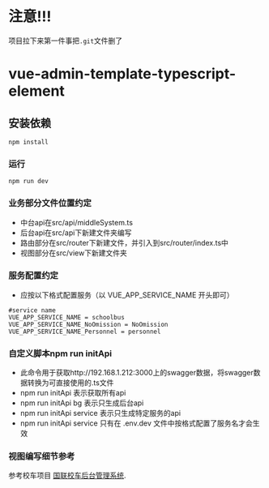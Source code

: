 # 注意!!!

项目拉下来第一件事把`.git`文件删了

# vue-admin-template-typescript-element

## 安装依赖
```
npm install
```

### 运行
```
npm run dev
```

### 业务部分文件位置约定
- 中台api在src/api/middleSystem.ts
- 后台api在src/api下新建文件夹编写
- 路由部分在src/router下新建文件，并引入到src/router/index.ts中
- 视图部分在src/view下新建文件夹

### 服务配置约定
- 应按以下格式配置服务（以 VUE_APP_SERVICE_NAME 开头即可）
```
#service name
VUE_APP_SERVICE_NAME = schoolbus
VUE_APP_SERVICE_NAME_NoOmission = NoOmission
VUE_APP_SERVICE_NAME_Personnel = personnel

```



### 自定义脚本npm run initApi
- 此命令用于获取http://192.168.1.212:3000上的swagger数据，将swagger数据转换为可直接使用的.ts文件
- npm run initApi 表示获取所有api
- npm run initApi bg 表示只生成后台api
- npm run initApi service 表示只生成特定服务的api
- npm run initApi service 只有在 .env.dev 文件中按格式配置了服务名才会生效

### 视图编写细节参考
参考校车项目 [国联校车后台管理系统](http://git.gl-ns.com/SDG/SchoolBusManagementSystemWeb).
